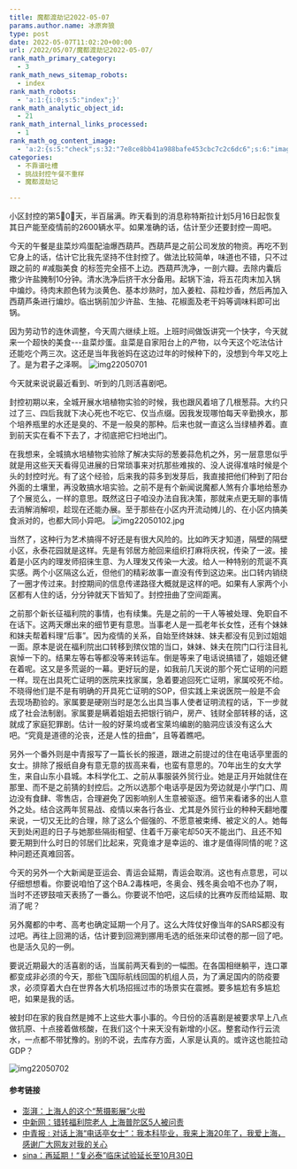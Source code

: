 ```yaml
---
title: 魔都渡劫记2022-05-07
params.author.name: 冰原奔狼
type: post
date: 2022-05-07T11:02:20+00:00
url: /2022/05/07/魔都渡劫记2022-05-07/
rank_math_primary_category:
  - 3
rank_math_news_sitemap_robots:
  - index
rank_math_robots:
  - 'a:1:{i:0;s:5:"index";}'
rank_math_analytic_object_id:
  - 21
rank_math_internal_links_processed:
  - 1
rank_math_og_content_image:
  - 'a:2:{s:5:"check";s:32:"7e8ce8bb41a988bafe453cbc7c2c6dc6";s:6:"images";a:0:{}}'
categories:
  - 不靠谱吐槽
  - 挑战封控午餐不重样
  - 魔都渡劫记

---
```

小区封控的第5⃣️0⃣️天，半百届满。昨天看到的消息称特斯拉计划5月16日起恢复其日产能至疫情前的2600辆水平。如果准确的话，估计至少还要封控一周吧。

今天的午餐是韭菜炒鸡蛋配油爆西葫芦。西葫芦是之前公司发放的物资。再吃不到它身上的话，估计它比我先坚持不住封控了。做法比较简单，味道也不错，只不过跟之前的 #减脂美食 的标签完全搭不上边。西葫芦洗净，一剖六瓣。去除内囊后撒少许盐腌制10分钟。清水洗净后挤干水分备用。起锅下油，将五花肉末加入锅中煸炒。待肉末颜色转为淡黄色、基本炒熟时，加入姜粒、蒜粒炒香，然后再加入西葫芦条进行煸炒。临出锅前加少许盐、生抽、花椒面及老干妈等调味料即可出锅。

因为劳动节的连休调整，今天周六继续上班。上班时间做饭讲究一个快字，今天就来一个超快的美食\---韭菜炒蛋。韭菜是自家阳台上的产物，以今天这个吃法估计还能吃个两三次。这还是当年我爸妈在这边过年的时候种下的，没想到今年又吃上了。是为君子之泽啊。
<img decoding="async" src="https://i0.wp.com/s2.loli.net/2022/05/07/hpe4XLRf8TSPNO9.jpg?w=640&#038;ssl=1" alt="img22050701" data-recalc-dims="1" />

今天就来说说最近看到、听到的几则活喜剧吧。

封控初期以来，全城开展水培植物实验的时候，我也跟风着培了几根葱蒜。大约只过了三、四后我就下决心死也不吃它、仅当点缀。因我发现哪怕每天辛勤换水，那个培养瓶里的水还是臭的、不是一般臭的那种。后来也就一直这么当绿植养着。直到前天实在看不下去了，才彻底把它扫地出门。

在我想来，全城搞水培植物实验除了解决实际的葱姜蒜危机之外，另一层意思似乎就是用这些天天看得见进展的日常琐事来对抗那些难挨的、没人说得准啥时候是个头的封控时光。有了这个经验，后来我的蒜多到发芽后，我直接把他们种到了阳台外面的土壤里，再没敢搞水培实验。之前不是有个新闻说魔都人煞有介事地给葱办了个展览么，一样的意思。既然这日子咱没办法自我决策，那就来点更无聊的事情去消解消解呗，趁现在还能办展。至于那些在小区内开流动摊儿的、在小区内搞美食派对的，也都大同小异吧。
<img decoding="async" src="https://i0.wp.com/s2.loli.net/2022/05/01/KqYwNRVBaD1yZdC.jpg?w=640&#038;ssl=1" alt="img22050102.jpg" data-recalc-dims="1" />

当然了，这种行为艺术搞得不好还是有很大风险的。比如昨天才知道，隔壁的隔壁小区，永泰花园就是这样。先是有邻居方舱回来组织打麻将庆祝，传染了一波。接着是小区内的理发师招徕生意、为人理发又传染一大波。给人一种特别的荒诞不真实感。两个小区隔这么近，但他们的精彩故事一直没有传到这边来。出口转内销绕了一圈才传过来。封控期间的信息传递路径大概就是这样的吧。如果有人家两个小区都有人住的话，分分钟就天下皆知了。封控扭曲了空间距离。

之前那个新长征福利院的事情，也有续集。先是之前的一干人等被处理、免职自不在话下。这两天爆出来的细节更有意思。当事老人是一孤老年长女性，还有个妹妹和妹夫帮着料理“后事”。因为疫情的关系，自始至终妹妹、妹夫都没有见到过姐姐一面。原本是说在福利院出口转移到殡仪馆的当口，妹妹、妹夫在院门口行注目礼哀悼一下的。结果左等右等都没等来转运车。倒是等来了电话说搞错了，姐姐还健在着呢。这又是多荒诞的一幕。更好玩的是，如我前几天说的那个死亡证明的问题一样。现在出具死亡证明的医院来找家属，急着要追回死亡证明，家属咬死不给。不晓得他们是不是有明确的开具死亡证明的SOP，但实践上来说医院一般是不会去现场勘验的。家属要是硬刚当时是怎么出具当事人使者证明流程的话，下一步就成了社会法制剧。家属要是瞒着姐姐去把银行销户，房产、钱财全部转移的话，这就成了家庭犯罪剧。估计一般的好莱坞或者宝莱坞编剧的脑洞应该没有这么大吧。“究竟是道德的沦丧，还是人性的扭曲”，且等着瞧吧。

另外一个番外则是中青报写了一篇长长的报道，跟进之前提过的住在电话亭里面的女士。排除了报纸自身有意无意的拔高来看，也蛮有意思的。70年出生的女大学生，来自山东小县城。本科学化工、之前从事服装外贸行业。她是正月开始就住在那里、而不是之前猜的封控后。之所以选那个电话亭是因为旁边就是小学门口、周边没有食肆、零售店，合理避免了因影响别人生意被驱逐。细节来看诸多的出人意外之处。结合这两年贸易战、疫情以来各行各业、尤其是外贸行业的种种天翻地覆来说，一切又无比的合理，除了这么个倔强的、不愿意被束缚、被定义的人。她每天到处闲逛的日子与她那些隔街相望、住着千万豪宅却50天不能出门、且还不知要无期到什么时日的邻居们比起来，究竟谁才是幸运的、谁才是值得同情的呢？这种问题还真难回答。

今天的另外一个大新闻是亚运会、青运会延期，青运会取消。这也有点意思，可以仔细想想看。你要说咱怕了这个BA.2毒株吧，冬奥会、残冬奥会咱不也办了啊，当时不还锣鼓喧天表扬了一番么。你要说不怕吧，这后续的比赛咋反而给延期、取消了呢？

另外魔都的中考、高考也确定延期一个月了。这么大阵仗好像当年的SARS都没有过吧。再往上回溯的话，估计要到回溯到挪用毛选的纸张来印试卷的那一回了吧。也是活久见的一例。

要说近期最大的活喜剧的话，当属前两天看到的一幅图。在各国相继躺平，连口罩都变成非必须的今天，那些飞国际航线回国的机组人员，为了满足国内的防疫要求，必须穿着大白在世界各大机场招摇过市的场景实在震撼。要多尴尬有多尴尬吧，如果是我的话。

被封印在家的我自然是摊不上这些大事小事的。今日份的活喜剧是被要求早上八点做抗原、十点接着做核酸，在我们这个十来天没有新增的小区。整套动作行云流水，一点都不带犹豫的。别的不说，去库存方面，人家是认真的。或许这也能拉动GDP？

<img decoding="async" src="https://i0.wp.com/s2.loli.net/2022/05/07/hgilvsnyAUSH8IM.jpg?w=640&#038;ssl=1" alt="img22050702" data-recalc-dims="1" />

#### 参考链接

  * [澎湃：上海人的这个“葱摄影展”火啦][1]
  * [中新网：错转福利院老人 上海普陀区5人被问责][2]
  * [中青报 : 对话上海“电话亭女士”：我本科毕业，我来上海20年了，我爱上海，感谢广大网友对我的关心][3]
  * [sina：再延期！“复必泰”临床试验延长至10月30日][4]

 [1]: https://www.thepaper.cn/newsDetail_forward_17834400
 [2]: https://www.chinanews.com.cn/sh/2022/05-02/9745152.shtml
 [3]: https://www.163.com/dy/article/H6HL505V0514CDBK.html
 [4]: https://finance.sina.com.cn/china/gncj/2022-05-07/doc-imcwipii8513673.shtml?finpagefr=p_111
